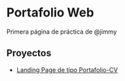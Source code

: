 # Portafolio Web

Primera página de práctica de @jimmy

## Proyectos

- [Landing Page de tipo Portafolio-CV](https://jimmy.github.io/portafolio-web/portafolio-cv.git)
